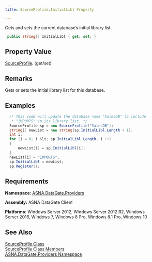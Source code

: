 ```yaml
---
title: SourceProfile.InitialLibl Property

---
```


Gets and sets the current database’s initial library list. 

```cs
 public string[] InitialLibl { get; set; }
```


## Property Value

[ SourceProfile](source-profile-class.html). (get/set)
## Remarks

Gets or sets the initial library list for this database.
## Examples


```cs 
  /* This code will update the database name "SalesDB" to include
   * "IMPORTS" in its library list. */
  SourceProfile sp = new SourceProfile("SalesDB");
  string[] newList = new string[sp.InitialLibl.Length + 1];
  int i;
  for (i = 0; i &lt; sp.InitialLibl.Length; i ++)
  {
      newList[i] = sp.InitialLibl[i];
  }
  newList[i] = "IMPORTS";
  sp.InitialLibl = newList;
  sp.Register();
```

## Requirements

**Namespace:** [ASNA.DataGate.Providers](datagate-providers-namespace.html)

<span> **Assembly:** ASNA DataGate Client</span> 

<span> **Platforms:** Windows Server 2012, Windows Server 2012 R2, Windows Server 2016, Windows 7, Windows 8 Pro, Windows 8.1 Pro, Windows 10</span> 
## See Also


[SourceProfile Class](source-profile-class.html) <br />
[SourceProfile Class Members](source-profile-members.html)<br />
[ASNA.DataGate.Providers Namespace](datagate-providers-namespace.html)

